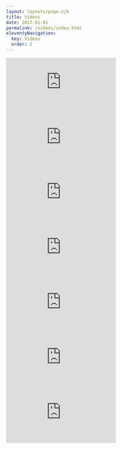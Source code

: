 ```yaml
---
layout: layouts/page.njk
title: Videos
date: 2017-01-01
permalink: /videos/index.html
eleventyNavigation:
  key: Videos
  order: 2
---
```

<section class="centered">

<div class="yt-container">
     <div class="yt-container">
    <iframe src="https://www.youtube.com/embed/ZWhQCS21us" frameborder="0" allow="accelerometer; autoplay; encrypted-media; gyroscope; picture-in-picture" allowfullscreen></iframe>
  </div>

  <div class="yt-container">
    <iframe src="https://www.youtube.com/embed/UfVRTyc5kwk" frameborder="0" allow="accelerometer; autoplay; encrypted-media; gyroscope; picture-in-picture" allowfullscreen></iframe>
  </div>

  <div class="yt-container">
    <iframe src="https://www.youtube.com/embed/RWGJg0OX9CQ" frameborder="0" allow="accelerometer; autoplay; encrypted-media; gyroscope; picture-in-picture" allowfullscreen></iframe>
  </div>
  <div class="yt-container">
    <iframe src="https://www.youtube.com/embed/q_jepIHRvKI" frameborder="0" allow="accelerometer; autoplay; encrypted-media; gyroscope; picture-in-picture" allowfullscreen></iframe>
 </div>
 <div class="yt-container">
    <iframe src="https://www.youtube.com/embed/N5yux8yq84k" frameborder="0" allow="accelerometer; autoplay; encrypted-media; gyroscope; picture-in-picture" allowfullscreen></iframe>
  </div>
  <div class="yt-container">
    <iframe src="https://www.youtube.com/embed/KwybJQRFWjA" frameborder="0" allow="accelerometer; autoplay; encrypted-media; gyroscope; picture-in-picture" allowfullscreen></iframe>
  </div>
  <div class="yt-container">
    <iframe src="https://www.youtube.com/embed/2wTSjIZC_kI" frameborder="0" allow="accelerometer; autoplay; encrypted-media; gyroscope; picture-in-picture" allowfullscreen></iframe>
  </div>
</section>